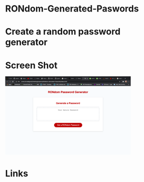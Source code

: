 # RONdom-Generated-Paswords

# Create a random password generator

# Screen Shot
<img src="./Assets/Screen Shot 2020-08-24 at 12.18.15 AM.png" width="400px;">

# Links

